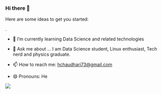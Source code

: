 ### Hi there 👋

<!-- 
**hchaudhari73/hchaudhari73** is a ✨ _special_ ✨ repository because its `README.md` (this file) appears on your GitHub profile.
- 🔭 I’m currently working on ..
- 👯 I’m looking to collaborate on ...
- 🤔 I’m looking for help with ...
-->
Here are some ideas to get you started:

.
- 🌱 I’m currently learning Data Science and related technologies 

- 💬 Ask me about ...
I am Data Science student, Linux enthusiast, Tech nerd and physics graduate.
- 📫 How to reach me: hchaudhari73@gmail.com  
- 😄 Pronouns: He

<img src="https://github-readme-stats.vercel.app/api?username=hchaudhari73&show_icons=true&title_color=ffffff&icon_color=bb2acf&text_color=daf7dc&bg_color=151515">
